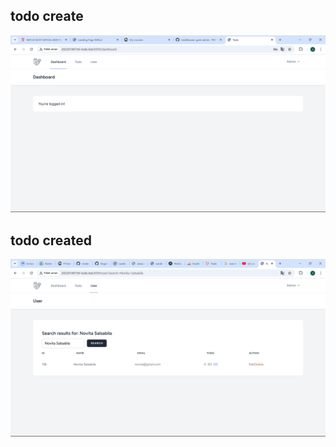 ## todo create
![alt text](<Screenshot/tugas7/image1.png>)

## todo created
![alt text](<Screenshot/tugas7/image2.png>)